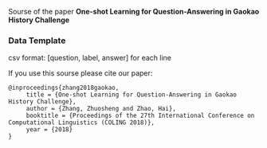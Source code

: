 Sourse of the paper **One-shot Learning for Question-Answering in Gaokao History Challenge**

### Data Template 
csv format: [question, label, answer] for each line

If you use this sourse please cite our paper:

```
@inproceedings{zhang2018gaokao,
     title = {One-shot Learning for Question-Answering in Gaokao History Challenge},
     author = {Zhang, Zhuosheng and Zhao, Hai},
     booktitle = {Proceedings of the 27th International Conference on Computational Linguistics (COLING 2018)},
     year = {2018}
}

```